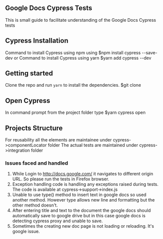 ## Google Docs Cypress Tests
This is small guide to facilitate understanding of the Google Docs Cypress tests

## Cypress Installation
Command to install Cypress using npm using  $npm install cypress --save-dev 
or
Command to install Cypress using yarn $yarn add cypress --dev

## Getting started
Clone the repo and run `yarn` to install the dependencies. 
$git clone

## Open Cypress
In command prompt from the project folder type $yarn cypress open

## Projects Structure
For reusability all the elements are maintainee under cypress->componentLocator folder
The actual tests are maintained under cypress->integration folder

### Issues faced and handled 
1) While Login to http://docs.google.com/ it navigates to different origin URL. So please run the tests in Firefox browser.
2) Exception handling code is handling any exceptions raised during tests. The code is available at cypress->support->index.js
3) Unable to use type() method to insert text in google docs so used another method.
However type allows new line and formatting but the other method doesn't.
4) After entering title and text to the document the google docs should automatically save to google drive but in this case google docs is detecting cypress proxy and unable to save.
5) Sometimes the creating new doc page is not loading or reloading. It's google issue.